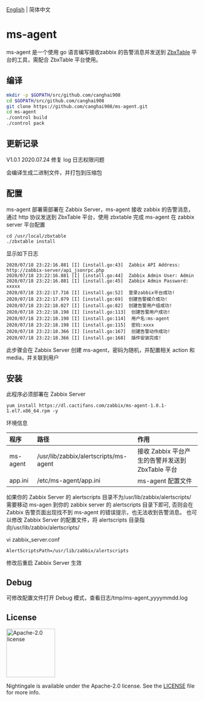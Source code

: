  [English](./README.md) | 简体中文

# ms-agent

ms-agent 是一个使用 go 语言编写接收zabbix 的告警消息并发送到 [ZbxTable](https://github.com/canghai908/zbxtable) 平台的工具，需配合 ZbxTable 平台使用。

## 编译

``` bash
mkdir -p $GOPATH/src/github.com/canghai908
cd $GOPATH/src/github.com/canghai908
git clone https://github.com/canghai908/ms-agent.git
cd ms-agent
./control build
./control pack
```

## 更新记录

V1.0.1
2020.07.24 修复 log 日志权限问题

会编译生成二进制文件，并打包到压缩包

## 配置

ms-agent 部署需部署在 Zabbix Server，ms-agent 接收 zabbix 的告警消息，通过 http 协议发送到 ZbxTable 平台，使用 zbxtable 完成 ms-agent 在 zabbix server 平台配置

``` 
cd /usr/local/zbxtable
./zbxtable install
```

显示如下日志

``` 
2020/07/18 23:22:16.881 [I] [install.go:43]  Zabbix API Address: http://zabbix-server/api_jsonrpc.php
2020/07/18 23:22:16.881 [I] [install.go:44]  Zabbix Admin User: Admin
2020/07/18 23:22:16.881 [I] [install.go:45]  Zabbix Admin Password: xxxxx
2020/07/18 23:22:17.716 [I] [install.go:52]  登录zabbix平台成功!
2020/07/18 23:22:17.879 [I] [install.go:69]  创建告警媒介成功!
2020/07/18 23:22:18.027 [I] [install.go:82]  创建告警用户组成功!
2020/07/18 23:22:18.198 [I] [install.go:113]  创建告警用户成功!
2020/07/18 23:22:18.198 [I] [install.go:114]  用户名:ms-agent
2020/07/18 23:22:18.198 [I] [install.go:115]  密码:xxxx
2020/07/18 23:22:18.366 [I] [install.go:167]  创建告警动作成功!
2020/07/18 23:22:18.366 [I] [install.go:168]  插件安装完成!
```

此步骤会在 Zabbix Server 创建 ms-agent，密码为随机，并配置相关 action 和 media，并关联到用户

## 安装

此程序必须部署在 Zabbix Server

``` 
yum install https://dl.cactifans.com/zabbix/ms-agent-1.0.1-1.el7.x86_64.rpm -y
```

环境信息

| 程序     | 路径                                  | 作用                                             |
| :------- | :------------------------------------ | :----------------------------------------------- |
| ms-agent | /usr/lib/zabbix/alertscripts/ms-agent | 接收 Zabbix 平台产生的告警并发送到 ZbxTable 平台 |
| app.ini  | /etc/ms-agent/app.ini                 | ms-agent 配置文件                                |

如果你的 Zabbix Server 的 alertscripts 目录不为/usr/lib/zabbix/alertscripts/ 需要移动 ms-agen 到你的 zabbix server 的 alertscripts 目录下即可, 否则会在 Zabbix 告警页面出现找不到 ms-agent 的错误提示，也无法收到告警消息。
也可以修改 Zabbix Server 的配置文件，将 alertscripts 目录指向/usr/lib/zabbix/alertscripts/

vi zabbix_server.conf

``` 
AlertScriptsPath=/usr/lib/zabbix/alertscripts
```

修改后重启 Zabbix Server 生效

## Debug

可修改配置文件打开 Debug 模式，查看日志/tmp/ms-agent_yyyymmdd.log

## License

<img alt="Apache-2.0 license" src="https://s3-gz01.didistatic.com/n9e-pub/image/apache.jpeg" width="128">

Nightingale is available under the Apache-2.0 license. See the [LICENSE](LICENSE) file for more info.
